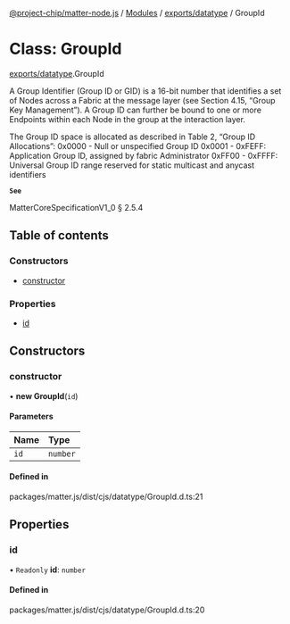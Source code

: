 [@project-chip/matter-node.js](../README.md) / [Modules](../modules.md) / [exports/datatype](../modules/exports_datatype.md) / GroupId

# Class: GroupId

[exports/datatype](../modules/exports_datatype.md).GroupId

A Group Identifier (Group ID or GID) is a 16-bit number that identifies a set of Nodes across a
Fabric at the message layer (see Section 4.15, “Group Key Management”). A Group ID can further
be bound to one or more Endpoints within each Node in the group at the interaction layer.

The Group ID space is allocated as described in Table 2, “Group ID Allocations”:
0x0000 - Null or unspecified Group ID
0x0001 - 0xFEFF: Application Group ID, assigned by fabric Administrator
0xFF00 - 0xFFFF: Universal Group ID range reserved for static multicast and anycast identifiers

**`See`**

MatterCoreSpecificationV1_0 § 2.5.4

## Table of contents

### Constructors

- [constructor](exports_datatype.GroupId.md#constructor)

### Properties

- [id](exports_datatype.GroupId.md#id)

## Constructors

### constructor

• **new GroupId**(`id`)

#### Parameters

| Name | Type |
| :------ | :------ |
| `id` | `number` |

#### Defined in

packages/matter.js/dist/cjs/datatype/GroupId.d.ts:21

## Properties

### id

• `Readonly` **id**: `number`

#### Defined in

packages/matter.js/dist/cjs/datatype/GroupId.d.ts:20

